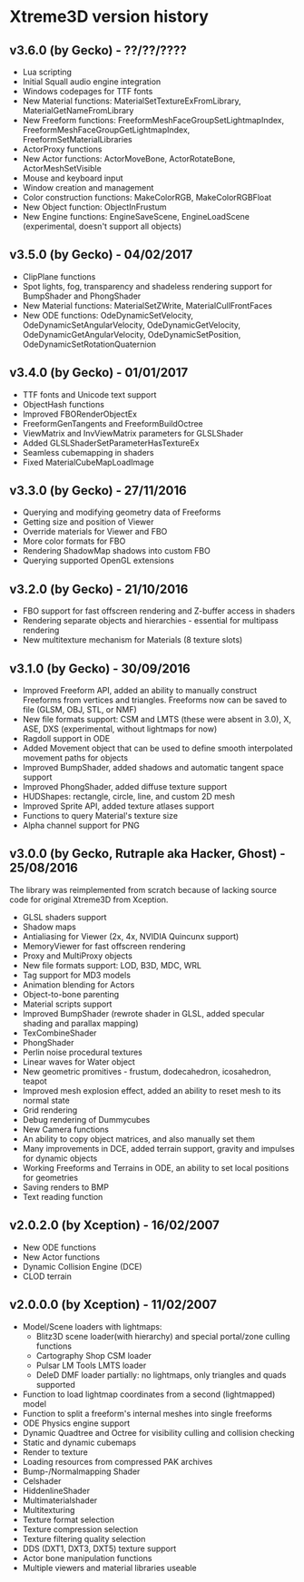Xtreme3D version history
========================
v3.6.0 (by Gecko) - ??/??/????
------------------------------
* Lua scripting
* Initial Squall audio engine integration
* Windows codepages for TTF fonts
* New Material functions: MaterialSetTextureExFromLibrary, MaterialGetNameFromLibrary
* New Freeform functions: FreeformMeshFaceGroupSetLightmapIndex, FreeformMeshFaceGroupGetLightmapIndex, FreeformSetMaterialLibraries
* ActorProxy functions
* New Actor functions: ActorMoveBone, ActorRotateBone, ActorMeshSetVisible
* Mouse and keyboard input
* Window creation and management
* Color construction functions: MakeColorRGB, MakeColorRGBFloat
* New Object function: ObjectInFrustum
* New Engine functions: EngineSaveScene, EngineLoadScene (experimental, doesn't support all objects)

v3.5.0 (by Gecko) - 04/02/2017
------------------------------
* ClipPlane functions
* Spot lights, fog, transparency and shadeless rendering support for BumpShader and PhongShader
* New Material functions: MaterialSetZWrite, MaterialCullFrontFaces
* New ODE functions: OdeDynamicSetVelocity, OdeDynamicSetAngularVelocity, OdeDynamicGetVelocity, OdeDynamicGetAngularVelocity, OdeDynamicSetPosition, OdeDynamicSetRotationQuaternion

v3.4.0 (by Gecko) - 01/01/2017
------------------------------
* TTF fonts and Unicode text support
* ObjectHash functions
* Improved FBORenderObjectEx
* FreeformGenTangents and FreeformBuildOctree
* ViewMatrix and InvViewMatrix parameters for GLSLShader
* Added GLSLShaderSetParameterHasTextureEx
* Seamless cubemapping in shaders
* Fixed MaterialCubeMapLoadImage

v3.3.0 (by Gecko) - 27/11/2016
------------------------------
* Querying and modifying geometry data of Freeforms
* Getting size and position of Viewer
* Override materials for Viewer and FBO
* More color formats for FBO
* Rendering ShadowMap shadows into custom FBO
* Querying supported OpenGL extensions

v3.2.0 (by Gecko) - 21/10/2016
------------------------------
* FBO support for fast offscreen rendering and Z-buffer access in shaders
* Rendering separate objects and hierarchies - essential for multipass rendering
* New multitexture mechanism for Materials (8 texture slots)

v3.1.0 (by Gecko) - 30/09/2016
------------------------------
* Improved Freeform API, added an ability to manually construct Freeforms from vertices and triangles. Freeforms now can be saved to file (GLSM, OBJ, STL, or NMF)
* New file formats support: CSM and LMTS (these were absent in 3.0), X, ASE, DXS (experimental, without lightmaps for now)
* Ragdoll support in ODE
* Added Movement object that can be used to define smooth interpolated movement paths for objects
* Improved BumpShader, added shadows and automatic tangent space support
* Improved PhongShader, added diffuse texture support
* HUDShapes: rectangle, circle, line, and custom 2D mesh
* Improved Sprite API, added texture atlases support
* Functions to query Material's texture size
* Alpha channel support for PNG

v3.0.0 (by Gecko, Rutraple aka Hacker, Ghost) - 25/08/2016
----------------------------------------------------------
The library was reimplemented from scratch because of lacking source code for original Xtreme3D from Xception.

* GLSL shaders support
* Shadow maps
* Antialiasing for Viewer (2x, 4x, NVIDIA Quincunx support)
* MemoryViewer for fast offscreen rendering
* Proxy and MultiProxy objects
* New file formats support: LOD, B3D, MDC, WRL 
* Tag support for MD3 models
* Animation blending for Actors
* Object-to-bone parenting
* Material scripts support
* Improved BumpShader (rewrote shader in GLSL, added specular shading and parallax mapping)
* TexCombineShader
* PhongShader
* Perlin noise procedural textures
* Linear waves for Water object
* New geometric promitives - frustum, dodecahedron, icosahedron, teapot
* Improved mesh explosion effect, added an ability to reset mesh to its normal state
* Grid rendering
* Debug rendering of Dummycubes
* New Camera functions
* An ability to copy object matrices, and also manually set them
* Many improvements in DCE, added terrain support, gravity and impulses for dynamic objects
* Working Freeforms and Terrains in ODE, an ability to set local positions for geometries
* Saving renders to BMP
* Text reading function

v2.0.2.0 (by Xception) - 16/02/2007
-----------------------------------
* New ODE functions
* New Actor functions
* Dynamic Collision Engine (DCE)
* CLOD terrain

v2.0.0.0 (by Xception) - 11/02/2007
-----------------------------------
* Model/Scene loaders with lightmaps:
  * Blitz3D scene loader(with hierarchy) and special portal/zone culling functions
  * Cartography Shop CSM loader
  * Pulsar LM Tools LMTS loader
  * DeleD DMF loader partially: no lightmaps, only triangles and quads supported 
* Function to load lightmap coordinates from a second (lightmapped) model
* Function to split a freeform's internal meshes into single freeforms
* ODE Physics engine support 
* Dynamic Quadtree and Octree for visibility culling and collision checking
* Static and dynamic cubemaps
* Render to texture
* Loading resources from compressed PAK archives
* Bump-/Normalmapping Shader
* Celshader
* HiddenlineShader
* Multimaterialshader
* Multitexturing
* Texture format selection
* Texture compression selection
* Texture filtering quality selection
* DDS (DXT1, DXT3, DXT5) texture support
* Actor bone manipulation functions
* Multiple viewers and material libraries useable

